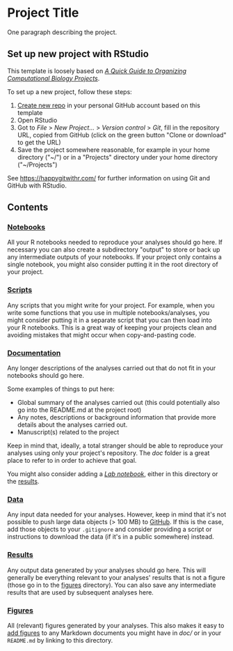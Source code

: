 # Project Title

One paragraph describing the project.

## Set up new project with RStudio

This template is loosely based on [*A Quick Guide to Organizing Computational Biology Projects*](https://journals.plos.org/ploscompbiol/article?id=10.1371/journal.pcbi.1000424).

To set up a new project, follow these steps:

1. [Create new repo](https://help.github.com/en/articles/creating-a-repository-from-a-template) in your personal GitHub account based on this template
2. Open RStudio
3. Got to *File* > *New Project...* > *Version control* > *Git*, fill in the repository URL, copied from GitHub (click on the green button "Clone or download" to get the URL)
4. Save the project somewhere reasonable, for example in your home directory ("\~/") or in a "Projects" directory under your home directory ("~/Projects")

See https://happygitwithr.com/ for further information on using Git and GitHub with RStudio.

## Contents

### [Notebooks](./notebooks)

All your R notebooks needed to reproduce your analyses should go here. If necessary you can also create a subdirectory "output" to store or back up any intermediate outputs of your notebooks. If your project only contains a single notebook, you might also consider putting it in the root directory of your project.

### [Scripts](./scripts)

Any scripts that you might write for your project. For example, when you write some functions that you use in multiple notebooks/analyses, you might consider putting it in a separate script that you can then load into your R notebooks. This is a great way of keeping your projects clean and avoiding mistakes that might occur when copy-and-pasting code.

### [Documentation](./doc)

Any longer descriptions of the analyses carried out that do not fit in your notebooks should go here.

Some examples of things to put here:

  - Global summary of the analyses carried out (this could potentially also go into the README.md at the project root)
  - Any notes, descriptions or background information that provide more details about the analyses carried out.
  - Manuscript(s) related to the project

Keep in mind that, ideally, a total stranger should be able to reproduce your analyses using only your project's repository. The *doc* folder is a great place to refer to in order to achieve that goal.

You might also consider adding a [*Lab notebook*](https://journals.plos.org/ploscompbiol/article?id=10.1371/journal.pcbi.1000424#s4), either in this directory or the [results](./results).

### [Data](./data)

Any input data needed for your analyses. However, keep in mind that it's not possible to push large data objects (> 100 MB) to [GitHub](https://help.github.com/en/articles/what-is-my-disk-quota#file-and-repository-size-limitations). If this is the case, add those objects to your `.gitignore` and consider providing  a script or instructions to download the data (if it's in a public somewhere) instead.

### [Results](./results)

Any output data generated by your analyses should go here. This will generally be everything relevant to your analyses' results that is not a figure (those go in to the [figures](./figures) directory). You can also save any intermediate results that are used by subsequent analyses here.

### [Figures](./figures)

All (relevant) figures generated by your analyses. This also makes it easy to [add figures](./https://rmarkdown.rstudio.com/authoring_basics.html) to any Markdown documents you might have in *doc/* or in your `README.md` by linking to this directory.
